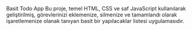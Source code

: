 Basit Todo App
Bu proje, temel HTML, CSS ve saf JavaScript kullanılarak geliştirilmiş, görevlerinizi eklemenize, silmenize ve tamamlandı olarak işaretlemenize olanak tanıyan basit bir yapılacaklar listesi uygulamasıdır.
